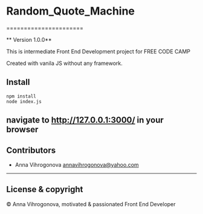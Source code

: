 # Random_Quote_Machine
======================

** Version 1.0.0**

 This is  intermediate Front End Development project for FREE CODE CAMP
 
 Created  with vanila JS without any framework.

## Install

```
npm install
node index.js
```


navigate to http://127.0.0.1:3000/ in your browser
 ---

## Contributors

- Anna Vihrogonova <annavihrogonova@yahoo.com>

 ---

 ## License & copyright

 &copy; Anna Vihrogonova, motivated & passionated Front End Developer 
